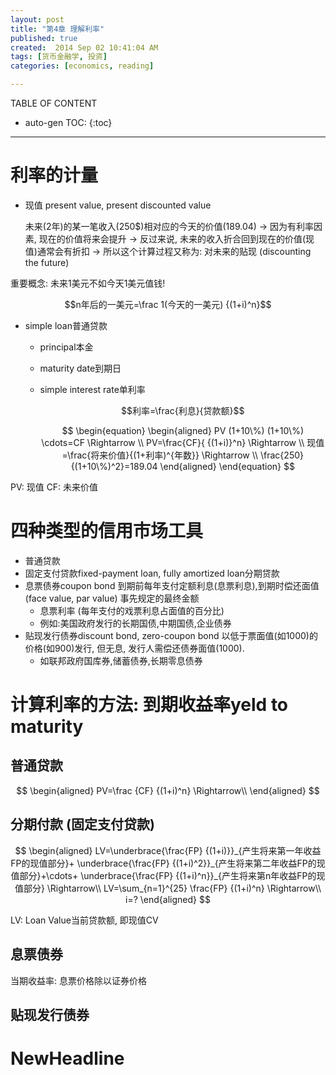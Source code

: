 ```yaml
---
layout: post
title: "第4章 理解利率"
published: true
created:  2014 Sep 02 10:41:04 AM
tags: [货币金融学, 投资]
categories: [economics, reading]

---
```


TABLE OF CONTENT

* auto-gen TOC:
{:toc}

- - -


# 利率的计量

* 现值 present value, present discounted value

  未来(2年)的某一笔收入(250$)相对应的今天的价值(189.04) -> 
  因为有利率因素, 现在的价值将来会提升 ->
  反过来说, 未来的收入折合回到现在的价值(现值)通常会有折扣 -> 
  所以这个计算过程又称为: 对未来的贴现 (discounting the future)

重要概念: 未来1美元不如今天1美元值钱!

$$n年后的一美元=\frac 1(今天的一美元) {(1+i)^n}$$



* simple loan普通贷款
  * principal本金
  * maturity date到期日
  * simple interest rate单利率

    $$利率=\frac{利息}{贷款额}$$

    $$
    \begin{equation}
    \begin{aligned}
    PV (1+10\%) (1+10\%) \cdots=CF      \Rightarrow \\
    PV=\frac{CF}{ {(1+i)}^n}             \Rightarrow \\
    现值=\frac{将来价值}{(1+利率)^{年数}} \Rightarrow \\
    \frac{250}{(1+10\%)^2}=189.04
    \end{aligned}
    \end{equation}
    $$

PV: 现值
CF: 未来价值

# 四种类型的信用市场工具

* 普通贷款
* 固定支付贷款fixed-payment loan, fully amortized loan分期贷款
* 息票债券coupon bond 
  到期前每年支付定额利息(息票利息),到期时偿还面值(face value, par value) 事先规定的最终金额
  * 息票利率 (每年支付的戏票利息占面值的百分比)
  * 例如:美国政府发行的长期国债,中期国债,企业债券
* 贴现发行债券discount bond, zero-coupon bond
  以低于票面值(如1000)的价格(如900)发行, 但无息, 发行人需偿还债券面值(1000).
  * 如联邦政府国库券,储蓄债券,长期零息债券

# 计算利率的方法: 到期收益率yeld to maturity

## 普通贷款

   $$
   \begin{aligned}
   PV=\frac {CF} {(1+i)^n}     \Rightarrow\\
   \end{aligned}
   $$

## 分期付款 (固定支付贷款)

   $$
   \begin{aligned}
   LV=\underbrace{\frac{FP} {(1+i)}}_{产生将来第一年收益FP的现值部分}+
      \underbrace{\frac{FP} {(1+i)^2}}_{产生将来第二年收益FP的现值部分}+\cdots+
      \underbrace{\frac{FP} {(1+i)^n}}_{产生将来第n年收益FP的现值部分}     \Rightarrow\\
   LV=\sum_{n=1}^{25} \frac{FP} {(1+i)^n}                              \Rightarrow\\
   i=?
   \end{aligned}
   $$

LV: Loan Value当前贷款额, 即现值CV


## 息票债券

当期收益率: 息票价格除以证券价格

## 贴现发行债券



# NewHeadline


